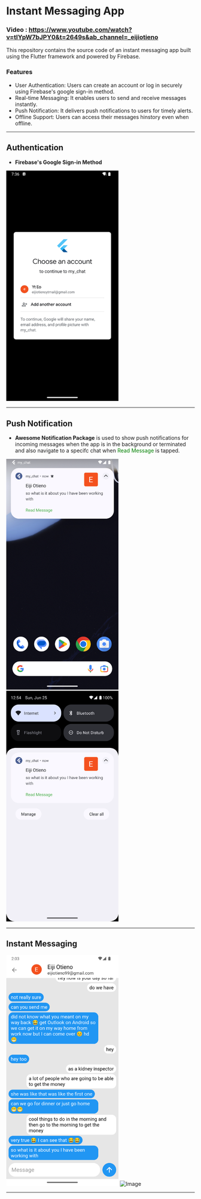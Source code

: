 # Instant Messaging App

### Video : https://www.youtube.com/watch?v=tIYpW7bJPY0&t=2649s&ab_channel=_eijiotieno

This repository contains the source code of an instant messaging app built using
the Flutter framework and powered by Firebase.

### Features

- User Authentication: Users can create an account or log in securely using
  Firebase's google sign-in method.
- Real-time Messaging: It enables users to send and receive messages instantly.
- Push Notification: It delivers push notifications to users for timely alerts.
- Offline Support: Users can access their messages hinstory even when offline.

---

## Authentication
- **Firebase's Google Sign-in Method**

<img src="screenshots/Screenshot_1687710968.png" alt="Image" width="300">

---

## Push Notification

- **Awesome Notification Package** is used to show push
  notifications for incoming messages when the app is in the background or
  terminated and also navigate to a specifc chat when <span style="color: green;">Read Message</span> is tapped.

<img src="screenshots/Screenshot_1687686845.png" alt="Image" width="300">
<img src="screenshots/Screenshot_1687686864.png" alt="Image" width="300">

---

## Instant Messaging

<img src="screenshots/Screenshot_1687690986.png" alt="Image" width="300">
<img src="/home/eiji-otieno/PROJECTS/my_chat/screenshots/Screenshot_1687691024.png" alt="Image" width="300">

---
